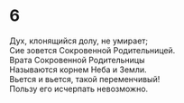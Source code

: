 # 6

Дух, клонящийся долу, не умирает;</br>
Сие зовется Сокровенной Родительницей.</br>
Врата Сокровенной Родительницы</br>
Называются корнем Неба и Земли.</br>
Вьется и вьется, такой переменчивый!</br>
Пользу его исчерпать невозможно.</br>